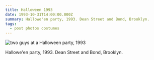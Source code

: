```yaml
---
title: Halloween 1993
date: 1993-10-31T14:00:00.000Z
summary: Hallowe'en party, 1993. Dean Street and Bond, Brooklyn.
tags:
  - post photos costumes
---
```

![two guys at a Halloween party, 1993](/static/img/dave-and-norman.jpeg "two guys at a Halloween party, 1993")

Hallowe'en party, 1993. Dean Street and Bond, Brooklyn.